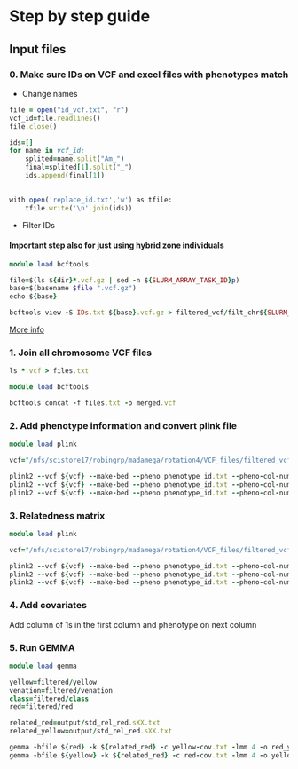 # Step by step guide

## Input files

### 0. Make sure IDs on VCF and excel files with phenotypes match
- Change names
```ruby
file = open("id_vcf.txt", "r")
vcf_id=file.readlines()
file.close()

ids=[]
for name in vcf_id:    
    splited=name.split("Am_")
    final=splited[1].split("_")
    ids.append(final[1])
    

with open('replace_id.txt','w') as tfile:
	tfile.write('\n'.join(ids))
```
- Filter IDs
#### Important step also for just using hybrid zone individuals
```ruby
module load bcftools

file=$(ls ${dir}*.vcf.gz | sed -n ${SLURM_ARRAY_TASK_ID}p)
base=$(basename $file ".vcf.gz")
echo ${base}

bcftools view -S IDs.txt ${base}.vcf.gz > filtered_vcf/filt_chr${SLURM_ARRAY_TASK_ID}.vcf
```
[More info](01Gemma_intro.md)

### 1. Join all chromosome VCF files 
```ruby
ls *.vcf > files.txt

module load bcftools

bcftools concat -f files.txt -o merged.vcf
```
### 2. Add phenotype information and convert plink file
```ruby
module load plink

vcf="/nfs/scistore17/robingrp/madamega/rotation4/VCF_files/filtered_vcf/merged.vcf"

plink2 --vcf ${vcf} --make-bed --pheno phenotype_id.txt --pheno-col-nums 4 --out pheno/merged/plink_yellow
plink2 --vcf ${vcf} --make-bed --pheno phenotype_id.txt --pheno-col-nums 5 --out pheno/merged/plink_venation
plink2 --vcf ${vcf} --make-bed --pheno phenotype_id.txt --pheno-col-nums 6 --out pheno/merged/plink_class
```

### 3. Relatedness matrix

```ruby
module load plink

vcf="/nfs/scistore17/robingrp/madamega/rotation4/VCF_files/filtered_vcf/merged.vcf"

plink2 --vcf ${vcf} --make-bed --pheno phenotype_id.txt --pheno-col-nums 4 --out pheno/merged/plink_yellow
plink2 --vcf ${vcf} --make-bed --pheno phenotype_id.txt --pheno-col-nums 5 --out pheno/merged/plink_venation
plink2 --vcf ${vcf} --make-bed --pheno phenotype_id.txt --pheno-col-nums 6 --out pheno/merged/plink_class
```

### 4. Add covariates

Add column of 1s in the first column and phenotype on next column

### 5. Run GEMMA

```ruby
module load gemma

yellow=filtered/yellow
venation=filtered/venation
class=filtered/class
red=filtered/red

related_red=output/std_rel_red.sXX.txt
related_yellow=output/std_rel_red.sXX.txt

gemma -bfile ${red} -k ${related_red} -c yellow-cov.txt -lmm 4 -o red_yelCov
gemma -bfile ${yellow} -k ${related_red} -c red-cov.txt -lmm 4 -o yellow_redCov
```
